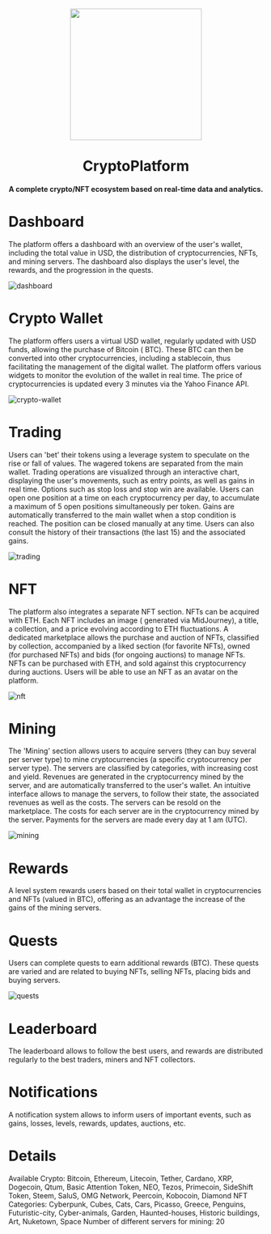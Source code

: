 <h1 align="center">
  <img src="https://media.licdn.com/dms/image/C4E12AQGo1frCtMyg8Q/article-cover_image-shrink_720_1280/0/1581443087388?e=1720656000&v=beta&t=p2ouPNHVQlXNOH9wrXJAElgz5rPZbruBms9pL0dXajI" width="260">
<br>
</br>
  CryptoPlatform
</h1>

<h4 align="center">A complete crypto/NFT ecosystem based on real-time data and analytics.</h4>

# Dashboard

The platform offers a dashboard with an overview of the user's wallet, including the total value in USD, the distribution
of cryptocurrencies, NFTs, and mining servers. The dashboard also displays the user's level, the rewards, and the
progression in the quests.

![dashboard](assets/images/ReadMe/dashboard.png)

# Crypto Wallet

The platform offers users a virtual USD wallet, regularly updated with USD funds, allowing the purchase of Bitcoin (
BTC). These BTC can then be converted into other cryptocurrencies, including a stablecoin, thus facilitating the
management of the digital wallet. The platform offers various widgets to monitor the evolution of the wallet in real
time. The price of cryptocurrencies is updated every 3 minutes via the Yahoo Finance API.

![crypto-wallet](assets/images/ReadMe/wallet.png)


# Trading

Users can 'bet' their tokens using a leverage system to speculate on the rise or fall of values. The wagered tokens are
separated from the main wallet. Trading operations are visualized through an interactive chart, displaying the user's
movements, such as entry points, as well as gains in real time. Options such as stop loss and stop win are available.
Users can open one position at a time on each cryptocurrency per day, to accumulate a maximum of 5 open positions
simultaneously per token. Gains are automatically transferred to the main wallet when a stop condition is reached. The
position can be closed manually at any time. Users can also consult the history of their transactions (the last 15) and
the associated gains.

![trading](assets/images/ReadMe/trading.png)

# NFT

The platform also integrates a separate NFT section. NFTs can be acquired with ETH. Each NFT includes an image (
generated via MidJourney), a title, a collection, and a price evolving according to ETH fluctuations. A dedicated
marketplace allows the purchase and auction of NFTs, classified by collection, accompanied by a liked section (for
favorite NFTs), owned (for purchased NFTs) and bids (for ongoing auctions) to manage NFTs. NFTs can be purchased with
ETH, and sold against this cryptocurrency during auctions. Users will be able to use an NFT as an avatar on the
platform.

![nft](assets/images/ReadMe/NFT.png)

# Mining

The 'Mining' section allows users to acquire servers (they can buy several per server type) to mine cryptocurrencies (a
specific cryptocurrency per server type). The servers are classified by categories, with increasing cost and yield.
Revenues are generated in the cryptocurrency mined by the server, and are automatically transferred to the user's
wallet. An intuitive interface allows to manage the servers, to follow their state, the associated revenues as well as
the costs. The servers can be resold on the marketplace. The costs for each server are in the cryptocurrency mined by
the server. Payments for the servers are made every day at 1 am (UTC).

![mining](assets/images/ReadMe/mining.png)

# Rewards

A level system rewards users based on their total wallet in cryptocurrencies and NFTs (valued in BTC), offering as an
advantage the increase of the gains of the mining servers.

# Quests

Users can complete quests to earn additional rewards (BTC). These quests are varied and are related to buying NFTs,
selling NFTs, placing bids and buying servers.

![quests](assets/images/ReadMe/quests.png)

# Leaderboard

The leaderboard allows to follow the best users, and rewards are distributed regularly to the best traders, miners and
NFT collectors.

# Notifications

A notification system allows to inform users of important events, such as gains, losses, levels, rewards, updates,
auctions, etc.

# Details

Available Crypto: Bitcoin, Ethereum, Litecoin, Tether, Cardano, XRP, Dogecoin, Qtum, Basic Attention Token, NEO, Tezos,
Primecoin, SideShift Token, Steem, SaluS, OMG Network, Peercoin, Kobocoin, Diamond
NFT Categories: Cyberpunk, Cubes, Cats, Cars, Picasso, Greece, Penguins, Futuristic-city, Cyber-animals, Garden,
Haunted-houses, Historic buildings, Art, Nuketown, Space
Number of different servers for mining: 20

